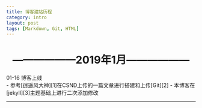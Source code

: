```yaml
---
title: 博客建站历程
category: intro
layout: post
tags: [Markdown, Git, HTML]
---
```


# <center>——————2019年1月——————</center>
<div class="table-title">01-16 博客上线</div>
- 参考[逍遥风大神][1]在CSND上传的一篇文章进行搭建和上传[Git][2]
- 本博客在[jekyll][3]主题基础上进行二次添加修改

---

[1]: https://blog.csdn.net/xhq13995711417/article/details/101032806
[2]: https://github.com/Nvzjuir/nvzjuir.github.io
[3]: https://github.com/rlue/jekyll-solana